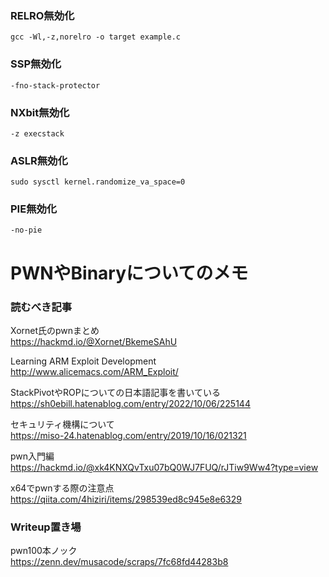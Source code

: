### RELRO無効化

```
gcc -Wl,-z,norelro -o target example.c
```

### SSP無効化

```
-fno-stack-protector
```

### NXbit無効化

```
-z execstack
```

### ASLR無効化

```
sudo sysctl kernel.randomize_va_space=0
```

### PIE無効化

```
-no-pie
```

# PWNやBinaryについてのメモ

### 読むべき記事
Xornet氏のpwnまとめ  
https://hackmd.io/@Xornet/BkemeSAhU  
  
Learning ARM Exploit Development  
http://www.alicemacs.com/ARM_Exploit/    
  
StackPivotやROPについての日本語記事を書いている  
https://sh0ebill.hatenablog.com/entry/2022/10/06/225144  
  

セキュリティ機構について  
https://miso-24.hatenablog.com/entry/2019/10/16/021321  
  
pwn入門編  
https://hackmd.io/@xk4KNXQvTxu07bQ0WJ7FUQ/rJTiw9Ww4?type=view  
  
x64でpwnする際の注意点  
https://qiita.com/4hiziri/items/298539ed8c945e8e6329  



### Writeup置き場

  
pwn100本ノック  
https://zenn.dev/musacode/scraps/7fc68fd44283b8  
